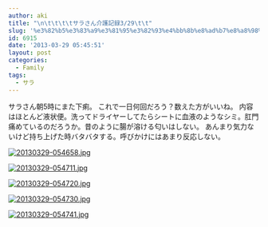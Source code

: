 ```yaml
---
author: aki
title: "\n\t\t\t\tサラさん介護記録3/29\t\t"
slug: '%e3%82%b5%e3%83%a9%e3%81%95%e3%82%93%e4%bb%8b%e8%ad%b7%e8%a8%98%e9%8c%b2329'
id: 6915
date: '2013-03-29 05:45:51'
layout: post
categories:
  - Family
tags:
  - サラ
---
```


サラさん朝5時にまた下痢。 これで一日何回だろう？数えた方がいいね。 内容はほとんど液状便。洗ってドライヤーしてたらシートに血液のようなシミ。肛門痛めているのだろうか。昔のように腸が溶ける匂いはしない。 あんまり気力ないけど持ち上げた時バタバタする。呼びかけにはあまり反応しない。  

[![20130329-054658.jpg](https://aki.shirai.as/wp-content/uploads/2013/03/20130329-054658.jpg)](https://aki.shirai.as/wp-content/uploads/2013/03/20130329-054658.jpg)  

[![20130329-054711.jpg](https://aki.shirai.as/wp-content/uploads/2013/03/20130329-054711.jpg)](https://aki.shirai.as/wp-content/uploads/2013/03/20130329-054711.jpg)  

[![20130329-054720.jpg](https://aki.shirai.as/wp-content/uploads/2013/03/20130329-054720.jpg)](https://aki.shirai.as/wp-content/uploads/2013/03/20130329-054720.jpg)  

[![20130329-054730.jpg](https://aki.shirai.as/wp-content/uploads/2013/03/20130329-054730.jpg)](https://aki.shirai.as/wp-content/uploads/2013/03/20130329-054730.jpg)  

[![20130329-054741.jpg](https://aki.shirai.as/wp-content/uploads/2013/03/20130329-054741.jpg)](https://aki.shirai.as/wp-content/uploads/2013/03/20130329-054741.jpg)